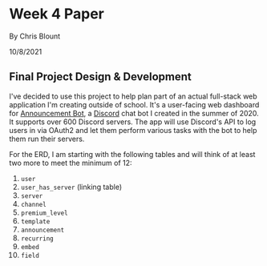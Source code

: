 # Week 4 Paper

By Chris Blount

10/8/2021

## Final Project Design & Development

I've decided to use this project to help plan part of an actual full-stack web application I'm creating outside of school. It's a user-facing web dashboard for [Announcement Bot](https://www.announcementbot.live/), a [Discord](https://discord.com/) chat bot I created in the summer of 2020. It supports over 600 Discord servers. The app will use Discord's API to log users in via OAuth2 and let them perform various tasks with the bot to help them run their servers.

For the ERD, I am starting with the following tables and will think of at least two more to meet the minimum of 12:
1. `user`
1. `user_has_server` (linking table)
1. `server`
1. `channel`
1. `premium_level`
1. `template`
1. `announcement`
1. `recurring`
1. `embed`
1. `field`

